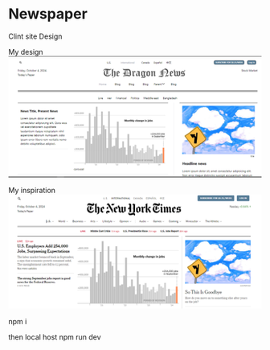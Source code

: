 # Newspaper

Clint site Design

My design
![Newspaper Design](https://github.com/aminul-islam-sajid/newspaper/blob/main/src/assets/Screenshot%202024-10-04%20223815.png)

My inspiration
![Newspaper Design](https://github.com/aminul-islam-sajid/newspaper/blob/main/src/assets/Screenshot%202024-10-04%20225136.png)

npm i

then local host
npm run dev
